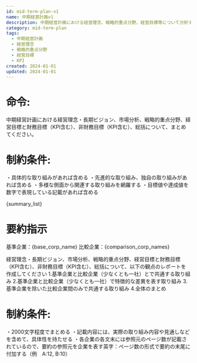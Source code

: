 ```yaml
---
id: mid-term-plan-v1
name: 中期経営計画v1
description: 中期経営計画における経営理念、戦略的重点分野、経営目標等について分析するプロンプト
category: mid-term-plan
tags:
  - 中期経営計画
  - 経営理念
  - 戦略的重点分野
  - 経営目標
  - KPI
created: 2024-01-01
updated: 2024-01-01
---
```


# 命令:
中期経営計画における経営理念・長期ビジョン、市場分析、戦略的重点分野、経営目標と財務目標（KPI含む）、非財務目標（KPI含む）、総括について、まとめてください。

# 制約条件:
・具体的な取り組みがあれば含める
・先進的な取り組み、独自の取り組みがあれば含める
・多様な側面から関連する取り組みを網羅する
・目標値や達成値を数字で表現している記載があれば含める

{summary_list}

# 要約指示
基準企業：{base_corp_name}
比較企業：{comparison_corp_names}

経営理念・長期ビジョン、市場分析、戦略的重点分野、経営目標と財務目標（KPI含む）、非財務目標（KPI含む）、総括について、以下の観点のレポートを作成してください
1.基準企業と比較企業（少なくとも一社）とで共通する取り組み
2.基準企業と比較企業（少なくとも一社）で特徴的な差異を表す取り組み
3.基準企業を除いた比較企業間のみで共通する取り組み
4.全体のまとめ

# 制約条件:
・2000文字程度でまとめる
・記載内容には、実際の取り組み内容や見通しなどを含めて、具体性を持たせる
・各企業の各文末には参照元のページ数が記載されているので、要約の参照元を企業を表す英字：ページ数の形式で要約の末尾に付加する（例　A:12, B:10）

